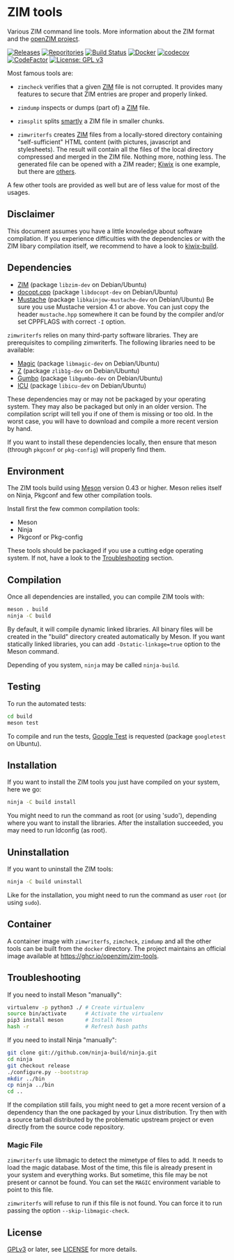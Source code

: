 ZIM tools
=============

Various ZIM command line tools. More information about the ZIM format
and the [openZIM project](https://openzim.org).

[![Releases](https://img.shields.io/github/v/tag/openzim/zim-tools?label=latest%20release&sort=semver)](https://download.openzim.org/release/zim-tools/)
[![Reporitories](https://img.shields.io/repology/repositories/zim-tools?label=repositories)](https://github.com/openzim/zim-tools/wiki/Repology)
[![Build Status](https://github.com/openzim/zim-tools/workflows/CI/badge.svg?query=branch%3Amain)](https://github.com/openzim/zim-tools/actions?query=branch%3Amain)
[![Docker](https://ghcr-badge.egpl.dev/openzim/zim-tools/latest_tag?label=docker)](https://ghcr.io/openzim/zim-tools)
[![codecov](https://codecov.io/gh/openzim/zim-tools/branch/main/graph/badge.svg)](https://codecov.io/gh/openzim/zim-tools)
[![CodeFactor](https://www.codefactor.io/repository/github/openzim/zim-tools/badge)](https://www.codefactor.io/repository/github/openzim/zim-tools)
[![License: GPL v3](https://img.shields.io/badge/License-GPLv3-blue.svg)](https://www.gnu.org/licenses/gpl-3.0)

Most famous tools are:

* `zimcheck` verifies that a given [ZIM](https://openzim.org) file is
  not corrupted. It provides many features to secure that ZIM entries
  are proper and properly linked.

* `zimdump` inspects or dumps (part of) a [ZIM](https://openzim.org) file.

* `zimsplit` splits
  [smartly](https://wiki.openzim.org/wiki/ZIM_file_format#Split_ZIM_archives_in_chunks)
  a ZIM file in smaller chunks.

* `zimwriterfs` creates [ZIM](https://openzim.org) files from a
  locally-stored directory containing "self-sufficient" HTML content
  (with pictures, javascript and stylesheets). The result will contain
  all the files of the local directory compressed and merged in the
  ZIM file. Nothing more, nothing less. The generated file can be
  opened with a ZIM reader; [Kiwix](https://kiwix.org) is one example,
  but there are [others](https://openzim.org/wiki/ZIM_Readers).

A few other tools are provided as well but are of less value for most
of the usages.

Disclaimer
----------

This document assumes you have a little knowledge about software
compilation. If you experience difficulties with the dependencies or
with the ZIM libary compilation itself, we recommend to have a look to
[kiwix-build](https://github.com/kiwix/kiwix-build).

Dependencies
------------

* [ZIM](https://openzim.org) (package `libzim-dev` on Debian/Ubuntu)
* [docopt.cpp](https://github.com/docopt/docopt.cpp) (package `libdocopt-dev` on Debian/Ubuntu)
* [Mustache](https://github.com/kainjow/Mustache) (package `libkainjow-mustache-dev` on Debian/Ubuntu)
  Be sure you use Mustache version 4.1 or above. You can just copy the header `mustache.hpp`
  somewhere it can be found by the compiler and/or set CPPFLAGS with correct `-I` option.

`zimwriterfs` relies on many third-party software libraries. They are
prerequisites to compiling zimwriterfs. The following libraries
need to be available:

* [Magic](https://www.darwinsys.com/file/) (package  `libmagic-dev` on Debian/Ubuntu)
* [Z](https://zlib.net/) (package `zlib1g-dev` on Debian/Ubuntu)
* [Gumbo](https://github.com/google/gumbo-parser) (package `libgumbo-dev` on Debian/Ubuntu)
* [ICU](http://site.icu-project.org/) (package `libicu-dev` on Debian/Ubuntu)

These dependencies may or may not be packaged by your operating
system. They may also be packaged but only in an older version. The
compilation script will tell you if one of them is missing or too old.
In the worst case, you will have to download and compile a more recent
version by hand.

If you want to install these dependencies locally, then ensure that
meson (through `pkgconf` or `pkg-config`) will properly find them.

Environment
-------------

The ZIM tools build using [Meson](https://mesonbuild.com/) version
0.43 or higher. Meson relies itself on Ninja, Pkgconf and few other
compilation tools.

Install first the few common compilation tools:
* Meson
* Ninja
* Pkgconf or Pkg-config

These tools should be packaged if you use a cutting edge operating
system. If not, have a look to the [Troubleshooting](#Troubleshooting)
section.

Compilation
-----------

Once all dependencies are installed, you can compile ZIM tools with:
```bash
meson . build
ninja -C build
```

By default, it will compile dynamic linked libraries. All binary files
will be created in the "build" directory created automatically by
Meson. If you want statically linked libraries, you can add
`-Dstatic-linkage=true` option to the Meson command.

Depending of you system, `ninja` may be called `ninja-build`.

Testing
-------

To run the automated tests:
```bash
cd build
meson test
```

To compile and run the tests, [Google
Test](https://github.com/google/googletest) is requested (package
`googletest` on Ubuntu).

Installation
------------

If you want to install the ZIM tools you just have compiled on your
system, here we go:
```bash
ninja -C build install
```

You might need to run the command as root (or using 'sudo'), depending
where you want to install the libraries. After the installation
succeeded, you may need to run ldconfig (as root).

Uninstallation
--------------

If you want to uninstall the ZIM tools:
```bash
ninja -C build uninstall
```

Like for the installation, you might need to run the command as user
`root` (or using `sudo`).

Container
---------

A container image with `zimwriterfs`, `zimcheck`, `zimdump` and all the
other tools can be built from the `docker` directory. The project
maintains an official image available at https://ghcr.io/openzim/zim-tools.

Troubleshooting
---------------

If you need to install Meson "manually":
```bash
virtualenv -p python3 ./ # Create virtualenv
source bin/activate      # Activate the virtualenv
pip3 install meson       # Install Meson
hash -r                  # Refresh bash paths
```

If you need to install Ninja "manually":
```bash
git clone git://github.com/ninja-build/ninja.git
cd ninja
git checkout release
./configure.py --bootstrap
mkdir ../bin
cp ninja ../bin
cd ..
```

If the compilation still fails, you might need to get a more recent
version of a dependency than the one packaged by your Linux
distribution. Try then with a source tarball distributed by the
problematic upstream project or even directly from the source code
repository.

### Magic File

`zimwriterfs` use libmagic to detect the mimetype of files to add.
It needs to load the magic database. Most of the time, this file is already present
in your system and everything works.
But sometime, this file may be not present or cannot be found.
You can set the `MAGIC` environment variable to point to this file.

`zimwriterfs` will refuse to run if this file is not found. You can force
it to run passing the option `--skip-libmagic-check`.

License
-------

[GPLv3](https://www.gnu.org/licenses/gpl-3.0) or later, see
[LICENSE](LICENSE) for more details.
